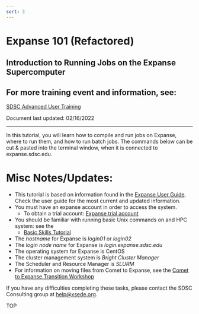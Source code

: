 ```yaml
---
sort: 3
---
```

# Expanse 101 (Refactored)
## Introduction to Running Jobs on the Expanse Supercomputer

## For more training event and information, see:
[SDSC Advanced User Training](https://www.sdsc.edu/education_and_training/training_hpc.html)

Document last updated: 02/16/2022

<hr>
In this tutorial, you will learn how to compile and run jobs on Expanse,
where to run them, and how to run batch jobs. The commands below can be
cut & pasted into the terminal window, when it is connected to
expanse.sdsc.edu.

# Misc Notes/Updates:
* This tutorial is based on information found in the [Expanse User Guide](https://www.sdsc.edu/support/user_guides/expanse.html). Check the user guide for the most current and updated information.
* You must have an expanse account in order to access the system.
  * To obtain a trial account:
      [Expanse trial account](https://portal.xsede.org/allocations/startup#rapidaccess-trial)
*  You should be familiar with running basic Unix commands on and HPC system: see the
   *  [Basic Skills Tutorial](https://github.com/sdsc-hpc-training/basic_skills)
*  The *hostname* for Expanse is *login01* or *login02*
*  The *login node name* for Expanse is *login.expanse.sdsc.edu*
*  The operating system for Expanse is CentOS
*  The cluster management system is	*Bright Cluster Manager*
*  The Scheduler and Resource Manager	is *SLURM*
*  For information on moving files from Comet to Expanse, see the [Comet to Expanse
Transition Workshop](https://education.sdsc.edu/training/interactive/202010_comet_to_expanse/index.html)

If you have any difficulties completing these tasks, please contact the SDSC Consulting group at help@xsede.org.

<a name="top">TOP
